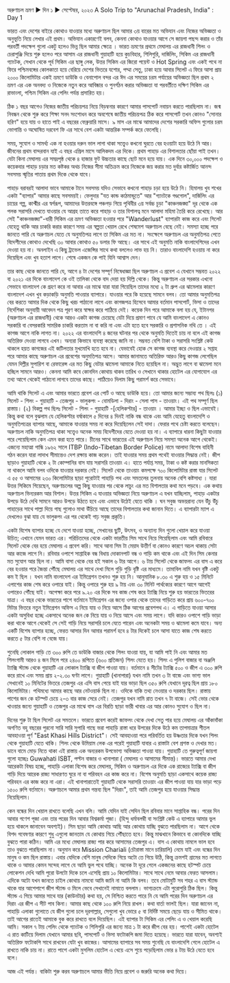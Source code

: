 অরুণাচল ভ্রমণ ▶ দিন ১ ▶ সেপ্টেম্বর, ২০২৩
A Solo Trip to "Arunachal Pradesh, India" : Day 1

ভারত এবং দেশের বাইরে কোথাও যাওয়ার মধ্যে অরুণাচল ছিল আমার ৩য় বারের মত অভিযান এবং নিজের অভিজ্ঞতা ও অনুভূতি নিয়ে লেখার এই প্রথম। অভিযান একারণেই বলব, কেননা কোথাও যাওয়ার আগে সে জায়গা পছন্দ করার ও তাঁর পরবর্তী পদক্ষেপ গুলো একটু হলেও ভিন্ন ছিল আমার ক্ষেত্রে । ভারত ভ্রমণের প্রথমে মেঘালয় এর রাজধানী শিলং ও চেরাপুঞ্জি দিয়ে শুরু হলেও পরে আসাম এর রাজধানী গুয়াহাটি হয়ে কুচবিহার, শিলিগুরি, দার্জিলিং, সিকিম এর রাজধানী গ্যাংটক, সেখান থেকে পূর্ব সিকিম এর ছাঙ্গু লেক, উত্তর সিকিম এর জিরো পয়েন্ট ও Hot Spring এবং একই পথে না ফিরে পশ্চিমবঙ্গের কোলকাতা হয়ে বেরিয়ে দেশের ভিতরে যশোর, পদ্মা সেতু, ঢাকা হয়ে আবার সিলেট এ ফিরে আসা প্রায় ২০০০ কিলোমিটার একই ভ্রমণে ডাউকি ও বেনাপোল বন্দর এর ঈদ এর সময়ের চরম পর্যায়ের অভিজ্ঞতা ছিল প্রথম ২ ভ্রমণ এর এক অনবদ্য ও নিজেকে নতুন করে আবিষ্কার ও পুনর্গঠন করার অভিজ্ঞতা যা পরবর্তীতে দক্ষিণ সিকিম এর রাভাংলা, পশ্চিম সিকিম এর পেলিং পর্যন্ত প্রসারিত হয়।

ঠিক ১ বছর আগেও নিজের জাতীয় পরিচয়পত্র নিয়ে বিড়ম্বনার কারণে আমার পাসপোর্ট নবায়ন করতে পারছিলাম না। জন্ম নিবন্ধন থেকে শুরু করে শিক্ষা সনদ সংশোধন করে অবশেষে জাতীয় পরিচয়পত্র ঠিক করে পাসপোর্ট তখন কোনও "সোনার হরিণ" হয়ে যায় ও হাতে পাই এ বছরের ফেব্রুয়ারি মাসে। ৯ মাস এর মাঝে আমাদের দেশের সরকারি অফিস গুলোর চরম ভোগান্তি ও অঘোষিত দরবেশ ফি এর সাথে বেশ একটা আন্তরিক সম্পর্ক করে ফেলেছি। 

সময়, সুযোগ ও সামর্থ্য এক না হওয়ার দরুন ভাল লাগা থাকা সত্ত্বেও কখনো ঘুরতে বের হওয়াটা হয়ে উঠে নি আর। জীবনের প্রথম বান্দরবান যাই এ বছর এপ্রিল মাসে আলিকদম এর দিকে। প্রথম পাহাড় এর বিশালতার ছোঁয়া পাই তখন। যেটা কিনা মেঘালয় এর সমদ্রপৃষ্ঠ থেকে ৪ হাজার ফুট উচ্চতার কাছে ছোট মনে হয়ে যায়। এক দিনে ৩০,০০০ পদক্ষেপ ও কয়েকবার পাহাড় চড়ার মত কষ্টকর অথচ নিজের সীমা অতিক্রম করে নিজেকে জয় করার মত দুর্বার কষ্টার্জিত আনন্দ সবসময় স্মৃতির পাতায় প্রথম দিকে থেকে যাবে।

পাহাড় বরাবরই আলাদা ভাবে আমাকে টানে সবসময় যদিও সেভাবে কখনো পাহাড় চড়া হয়ে উঠে নি। হিমালয় খুব শখের একটা "ব্যাপার" আমার কাছে সবসময়ই। ফেলুদার "যত কান্ড কাঠমান্ডুতে" আর "গ্যাংটকে গণ্ডগোল", দার্জিলিং এর চায়ের গল্প, কাশ্মীর এর স্বর্গরূপ, আমাদের উত্তরবঙ্গে পঞ্চগড় গিয়ে পৃথিবীর ৩য় সর্বচ্চ চূড়া "কাঞ্চনজঙ্ঘা" দূর থেকে এক পলক সরাসরি দেখতে যাওয়ার যে আগ্রহ তাতে করে পাহাড় ও তার বিশালত্ব মনে আলাদা মহিমা তৈরি করে রেখেছে। আর সেই "কাঞ্চনজঙ্ঘা"-ধারী সিকিম এর ভ্রমণ অভিজ্ঞতা হওয়ার পরে "Wanderlust" ব্যাপারটা কাজ করে এবং সিলেট যেহেতু থাকি আর চাকরি করার কারণে সময় এর স্বল্পতা খেয়াল রেখে শেষমেশ অরুণাচল বেছে নেই। সমস্যা হচ্ছে পরে জানতে পারি যে অরুণাচল যেতে যে অনুমতিপত্র লাগে তা সিকিম এর মত না। সংক্ষেপে অরুণাচল এর অনুমতিপত্র পেতে বিদেশীদের কোথাও দেখেছি ৩০ আবার কোথাও ৫০ ডলার ফি আছে। এর সাথে এই অনুমতি নাকি বাংলাদেশিদের এখন দেওয়া হয় না। অনলাইন এ কিছু ট্রাভেল এজেন্সির সাথে কথা বললেও লাভ হয় নি। তারাও বাংলাদেশি হওয়ায় না করে দিয়েছিল এবং খুব হতাশ লাগে। শেষে একজন কে পাই যিনি আশ্বাস দেন। 

তার কাছ থেকে জানতে পারি যে, আগে ৪ টা দেশের সম্পূর্ণ নিষেধাজ্ঞা ছিল অরুণাচল এ প্রবেশ এ যেখানে সম্ভবত ২০২২ বা ২০২১ এর দিকে বাংলাদেশ কে ওই তালিকা থেকে বাদ দেয়া হয় দিল্লি থেকে। কিন্তু অরুণাচল এর সরকার এখনো সেভাবে বাংলাদেশ কে গ্রহণ করে না আবার এর মাঝে যারা যারা গিয়েছিল তাদের মধ্যে ২ টা গ্রুপ এর ঝামেলার কারণে বাংলাদেশ এখন খুব কড়াকড়ি অনুমতি পাওয়ার ব্যাপারে। যাওয়ার পরে কি হয়েছে সামনে বলব। তো আমার অনুমতিপত্র বের করতে আমার দিক থেকে কিছু খরচ পাঠানো লাগে এবং কাগজপত্র হিসেবে আমার বর্তমান পাসপোর্ট, ভিসা ও তাদের নির্দেশিকা অনুযায়ী আবেদন পত্র পূরণ করে স্বাক্ষর করে পাঠিয়ে দেই। কয়েক দিন পরে আমাকে বলা হয় যে, ইটানগর (অরুণাচল এর রাজধানী) থেকে আরও একটা কাগজ চেয়েছে যেটা দিয়ে প্রমাণ পাবে যে আমি বাংলাদেশ এ কোনও সরকারি বা বেসরকারি সামরিক চাকরি করতাম না বা করি না এবং এটা হতে হবে সরকারি ও প্রশাসনিক নথি তে । এই কাগজ আগে নাকি লাগত না। ২০২২ এর বাংলাদেশি ৪ জনের ঘটনার পর থেকে অনুমতি দিতেই চায় না বলে এই কাগজ অতিরিক্ত দেওয়া লাগবে এখন। অন্যরা কিভাবে ব্যবস্থা করেছে জানি না। সম্ভবত বেশি টাকা ও সরাসরি সংশ্লিষ্ট কেউ থাকলে হয়ত কাগজের এই জটিলতার মুখমোখি হতে হবে না। যেভাবেই হোক সে কাগজ ব্যবস্থা করে দেওয়ার ২ সপ্তাহ পরে আমার কাছে অরুণাচল এর প্রবেশের অনুমতিপত্র আসে। আমার জানামতে অতিরিক্ত আরও কিছু কাগজ লেগেছিল যেমন দিল্লীর সুপারিশ বা রেফারেন্স এর মত কিছু যেটার ঝামেলা আমাকে নিতে হয়েছিল না। অদ্ভুত লাগে বা ঝামেলা মনে হচ্ছিল সামনে আরও। কেননা আমি কবে কোনদিন কোথায় থাকব তারিখ ও সেখানে থাকার হোটেল এর যোগাযোগ এর তথ্য আগে থেকেই পাঠানো লাগবে তাদের কাছে। পাঠিয়েও দিলাম কিছু পরামর্শ করে সেভাবে। 

আমি থাকি সিলেট এ এবং আমার ভারতে প্রবেশ এর পোর্ট ও আছে ডাউকি হয়ে। তো আমার জন্যে সম্ভাব্য পথ ছিলঃ  (১) সিলেট - শিলং - গুয়াহাটি - তেজপুর - ভালুকপং - বোমডিলা - দিরাং - সেলা পাস - তাওয়াং। এই পথ সম্পূর্ণ ছিল রাস্তায়। (২) বিকল্প পথ ছিলঃ  সিলেট - শিলং - গুয়াহাটি -[হেলিকপ্টার] - তাওয়াং । আমার ইচ্ছা ও ছিল এভাবেই। কিন্তু কথা বলে বুঝলাম যে হেলিকপ্টার বর্ষাকালে ৫ দিনের ৪ দিনই নাকি বন্ধ থাকে এবং আমি যেহেতু বাংলাদেশি ও অনুমতিপত্রের ব্যাপার আছে, আমাকে যাওয়ার সময় না করে দিয়েছিলেন সেই দাদা। ফেরার পথে চেষ্টা করতে বলেছেন। অরুণাচল নাকি অনুমতিপত্র থাকা সত্ত্বেও অনেক সময় বিদেশীদের যেতে দেওয়া হয় না। এ ব্যাপারে ধারনা কিছুটা যাওয়ার পরে পেয়েছিলাম কেন এমন করা হতে পারে। চীনের সাথে ভারতের এই অরুণাচল নিয়ে সমস্যা অনেক আগে থেকেই। এজন্যে মহাত্মা গান্ধি ১৯৬২ সালে ITBP (Indo-Tibetan Border Police) নামে আলাদা বিশেষ বাহিনী গঠন করেন যারা লাদাখ সীমান্তেও দেশ রক্ষায় কাজ করেন। তাই যাওয়ার সময় প্রথম পথেই যাওয়ার সিদ্ধান্ত নেই। জীপ ছাড়াও গুয়াহাটি থেকে ২ টা কোম্পানির বাস যায় সরাসরি তাওয়াং এ। হাতে পর্যাপ্ত সময়, টাকা ও কষ্ট করার মানসিকতা না থাকলে আমি বলব ওদিকে যাওয়ার দরকার নেই। সিলেট থেকে তাওয়াং কমপক্ষে ৭০০ কিলোমিটার রাস্তা যার সিলেট এ ৫৫ ও আসামের ২৩০ কিলোমিটার ছাড়া পুরোটাই পাহাড়ি পথ এবং সমতলের তুলনায় অনেক বেশি কষ্টসাধ্য । যারা উত্তর সিকিমে গিয়েছেন, অরুণাচলের অল্প কিছু যাওয়ার পর থেকে লাচুং এর মত বিশালতার কথা মনে পড়বে। এক কথায় অরুণাচল ভিন্যরকম আর বিশাল। উত্তর সিকিম এ যাওয়ার অভিজ্ঞতা নিয়ে অরুণাচল এ যখন যাচ্ছিলাম, পাহাড় একটার উপড়ে উঠে দেখি সামনে আরও উপড়ে উঠতে হবে এবং এভাবে উঠেই যেতে থাকি । ঘন সবুজ অভয়রান্য যেন উঁচু উঁচু পাহাড়ের সাথে পাল্লা দিয়ে গাছ গুলোও মাথা উঁচিয়ে আছে তাদের বিশালতার কথা জানান দিতে। এ ব্যাপারটা ম্যাপ এ দেখলেও বুঝা যায় যে ভালুকপং এর পর থেকেই গাঢ় সবুজ প্রকৃতি।  

একটা বিশেষ ব্যাপার হচ্ছে যে দেশে যাওয়া হচ্ছে, সেখানের ছুটি, উৎসব, ও অন্যান্য দিন গুলো খেয়াল করে যাওয়া উচিত; এখানে যেমন ভারত এর। পরিচিতদের থেকে একটা ভারতীয় সিম সাথে নিয়ে গিয়েছিলাম এবং আমি রবিবারে সিলেট থেকে বের হয়ে মেঘালয় এ প্রবেশ করি। সাথে আনা সিম টা মেয়াদ উত্তীর্ণ বা কোনও কারণে অচল থাকায় সেটা আর কাজে লাগে নি। রবিবার ওপাশে সাপ্তাহিক বন্ধ বিধায় দোকানপাট বন্ধ ও গাড়ি কম থাকে এবং এই দিন সিম কেনার মত সুযোগ আর ছিল না। আমি বাসা থেকে বের হই সকাল ৬ টার আগে। ৬ টায় সিলেট থেকে জাফলং এর বাস এ করে বের হওয়ার পরে জৈন্তা পৌঁছে মেঘালয় এর সাথে দেখা মিলে গুড়ি গুড়ি বৃষ্টি এর মাধ্যমে। তামাবিল নামি যখন বৃষ্টি একটু কম ই ছিল । যখন নামি বাংলাদেশ এর ইমিগ্রেশন তখনও শুরু হয় নি। আনুমানিক ৮.৩০ এ শুরু হয় ও ১৫ মিনিটে এপাশের কাজ শেষ করে ওপারে যাই। কিন্তু ওপারে শুরু হয় ৯ টায় এবং ৩০ মিনিট পার্থক্যের কারণে আগে আগেই ওপারেও পৌঁছে যাই। অপেক্ষা করে পরে ৯.২০ এর দিকে সব কাজ শেষ করে ট্যাক্সি নিয়ে শুরু হয় ভারতের ভিতরের যাত্রা। এ বছর থেকে ভারতের পাশে বর্তমানে ইমিগ্রেশন এর জন্যে ওপার থেকে তাদের গাড়িতে করে প্রায় ৬০০-৭০০ মিটার ভিতরে নতুন ইমিগ্রেশন অফিস এ নিয়ে যায় ও নিয়ে আসে ঠিক আগের প্রবেশপথ এ। এ গাড়িতে যাওয়া আসার একটা অসুবিধা হচ্ছে একসাথে অনেক জন কে নিয়ে যায় ও নিয়ে আসে এবং সময় লাগে। যদি কারও ওপাশে গাড়ি ভাড়া করা থাকে আগে থেকেই সে সেই গাড়ি নিয়ে সরাসরি চলে যেতে পারেন এবং অনেকটা সময় ও ঝামেলা কমে যাবে। অন্য একটি বিশেষ ব্যাপার হচ্ছে, ফেরত আসার দিন আমার পরামর্শ হবে ৪ টার দিকেই চলে আসা যাতে কাজ শেষ করতে করতে ৫ টার বেশি না বেজে যায়। 

শুনেছি লোকাল গাড়ি তে ৩০০ রুপি তে ডাউকি বাজার থেকে শিলং যাওয়া যায়, যা আমি পাই নি এবং আমার মত শিলংগামী আরও ৪ জন মিলে পরে ২৪০০ রূপিতে (৬০০ প্রতিজন) শিলং যেতে হয়। শিলং এ পুলিশ বাজার বা অঞ্জলি ট্যাক্সি স্ট্যান্ড থেকে গুয়াহাটি এর লোকাল ট্যাক্সি বা জীপ পাওয়া যায়। বর্তমানে ৪ সীটের ট্যাক্সি ৫০০ ও জীপ এ ৩০০ রুপি করে রাখে এবং সময় প্রায় ২-২.৩০ ঘণ্টা লাগে। গুয়াহাটি (খানাপারা) যখন নামি তখন ৩ টা বাজে এবং ভাগ্য ভাল সেখানেই ১০ মিনিটের ভিতরে তেজপুর এর এসি বাস পেয়ে যাই যার ভাড়া ছিল ৩৫০ রুপি যেখানে দূরত্ব ছিল প্রায় ১৮০ কিলোমিটার। পথিমধ্যে আমার কাছে আর নেটওয়ার্ক ছিল না। ওদিকে বাকি তথ্য নেওয়ার ও দরকার ছিল। রাস্তায় পাশের জন কে হটস্পট চেয়ে ২-৩ বার কাজ সেরে নেই। তেজপুর যখন নামি রাত তখন ৭ টা বাজে। সেই ভোর থেকে খাওয়ার জন্যে গুয়াহাটি ও তেজপুর এর মাঝে বাস এর বিরতি ছাড়া ভারী খাবার এর আর কোনও সুযোগ ও ছিল না। 

দিনের শুরু টা ছিল সিলেট এর সমতলে। ভারতে প্রবেশ করেই জাফলং থেকে দেখা সেতু পার হয়ে মেঘালয় এর আঁকাবাঁকা অগণিত বহু বছরের পুরনো সারি সারি সুপারি গাছে ভরা পাহাড়ি রাস্তা ধরে উপরের দিকে উঠে কম তাপমাত্রার শীতল আবহাওয়া পূর্ণ "East Khasi Hills District"। সেই আবহাওয়া পরে পরিবর্তিত হয় উষ্ণতার দিকে যখন শিলং থেকে গুয়াহাটি যেতে থাকি। শিলং থেকে উমিয়াম লেক এর পরেই গুয়াহাটি যাবার এ রাস্তাটা বেশ প্রশস্ত ও দেখার মত। ডানে বামে মোড় নিতে থাকা এই রাস্তায় এক অন্যরকম উপভোগ্য অভিজ্ঞতা পাওয়া যায়। গুয়াহাটি তে গুরুত্বপূর্ণ জায়গা গুলো হচ্ছেঃ Guwahati ISBT, পল্টন বাজার ও খানাপারা ( মেঘালয় ও আসামের সীমান্ত)। ভারতে আমার দেখা আরেকটা বিষয় হচ্ছে, পাহাড়ি এলাকা বিশেষ করে মেঘালয়, সিকিম ও অরুণাচল এর দিকে এক রাজ্যের ট্যাক্সি বা জীপ গাড়ি দিয়ে আরেক রাজ্য সাধারণত ঘুরে না বা পরিবহন এর কাজ করে না। বিশেষ অনুমতি ছাড়া একসাথে কয়েক রাজ্য পরিবহন এর কাজ করে না এরা। এই খানাপারাতেই গুয়াহাটি থেকে সরাসরি তাওয়াং এর জীপ পাওয়া যায় যার ভাড়া পড়ে ১৫০০ রুপি বর্তমানে। অরুণাচলে আমার প্রথম গন্তব্য ছিল "দিরাং", তাই আমি তেজপুর হয়ে যাওয়ার সিদ্ধান্ত নিয়েছিলাম। 

কেন বন্ধের দিন খেয়াল রাখতে বলেছি এখন বলি। আমি যেদিন যাই সেদিন ছিল রবিবার মানে সাপ্তাহিক বন্ধ। পরের দিন আবার গণেশ পূজা এবং তার পরের দিন আবার বিশ্বকর্মা পূজা। (হিন্দু ধর্মাবলম্বী বা সংশ্লিষ্ট কেউ এ ব্যাপারে আমার ভুল হয়ে থাকলে জানাবেন অবশ্যই)। সিম ছাড়া আমি কোথায় আছি আর কোথায় যাচ্ছি বুঝতে পারছিলাম না। আগে থেকে বিশদ গবেষণার কারণে শুধু এগুলো জানতাম যে কোথায় গিয়ে পৌঁছাতে হবে। কিন্তু মাঝখানে কিভাবে বা কোনদিকে যাচ্ছি বুঝতে পারা কঠিন। আমি এর মধ্যে মেঘালয় রাজ্য পার করে আসামের তেজপুর এ। বাস এ কোথায় নামলে ভাল হবে তাও বুঝতে পারছিলাম না। অনুমান করে Mission Chariali (চৌরাস্তা মানে চারিয়ালি) নেমে যাই এবং বন্ধের দিন মানুষ ও কম ছিল রাস্তায়। এবার যেদিকে বেশি মানুষ সেদিকে গিয়ে অটো তে গিয়ে উঠি, কিন্তু ক্রমশই গ্রামের মত লাগতে থাকে ও আমার কেমন সন্দেহ লাগে যে আমি ভুল পথে যাচ্ছি। অনেক টা দূরে গেলে একজনের কাছে হটস্পট চেয়ে লোকেশন দেখি আমি পুরো উলটো দিকে চলে এসেছি প্রায় ১০ কিলোমিটার। সাথে সাথে নেমে আবার ফেরত আসলাম। এদিকে অটো যখন জানতে চাইল কোথায় নামবো আমি জানি না আমি কি বলব। তবে মোটামুটি সব শহর এ বাস স্ট্যান্ড থাকে যার আশেপাশে জীপ স্ট্যান্ড ও মিলে ভেবে সেখানেই নামাতে বললাম। ভাগ্যক্রমে এটা পুরোপুরি ঠিক ছিল। কিন্তু স্ট্যান্ড এ গিয়ে আমার সাথে যার (কাউনটার) কথা হয়, সে নিশ্চিত করতে পারে নি যে আমি পরের দিন অরুণাচল এর দিরাং এর জীপ এ সীট পাব কিনা। আমার কাছ থেকে ১০০ রুপি নিয়ে রাখল। কথা বার্তা ভালই ছিল। যারা জানেন না, পাহাড়ি এলাকা গুলোতে যে জীপ গুলো চলে দূরপাল্লার, সেগুলো খুব ভোরে ৫ বা নির্দিষ্ট সময়ে ছেড়ে যায় ও সীমিত থাকে। তাই আগের রাতেই আমাকে বুক করে রাখতে বলে দিয়েছিল। এই ব্যাপার টা সিকিম এর পেলিং এ ও খেয়াল করেছি আমি। সকাল ৭ টায় পেলিং থেকে গ্যাংটক ও শিলিগুরি এর জন্যে মাত্র ১ টা করে জীপ বের হয়। পাশেই একটা হোটেল এ রাত কাটিয়ে দিলাম যেখানে আমার ছবি, পাসপোর্ট ও ভিসা ফটোকপি জমা দিতে হয়েছে। ভারতে যারা যাবেন, অবশ্যই অতিরিক্ত ফটোকপি সাথে রাখবেন যেটা খুব কাজের। আসামের ব্যাপারে সব সময় শুনেছি যে বাংলাদেশি গেলে হোটেল এ রাখতে নাকি চায় না। রাতে পাশে একটা মুসলিম হোটেল এ খেয়ে এসে শুয়ে পড়েছিলাম ভোর ৪ টায় উঠে যেতে হবে বলে। 

আজ এই পর্যন্ত। বাকিটা শুরু করব অরুণাচলে আমার ভীতি নিয়ে প্রবেশ ও জরুরি অনেক কথা দিয়ে। 


